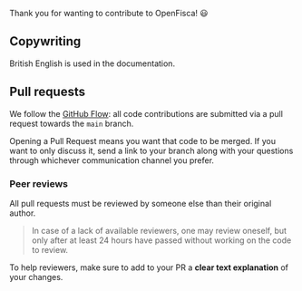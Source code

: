 Thank you for wanting to contribute to OpenFisca! :smiley:

## Copywriting

British English is used in the documentation.

## Pull requests

We follow the [GitHub Flow](https://docs.github.com/get-started/using-github/github-flow): all code contributions are submitted via a pull request towards the `main` branch.

Opening a Pull Request means you want that code to be merged. If you want to only discuss it, send a link to your branch along with your questions through whichever communication channel you prefer.

### Peer reviews

All pull requests must be reviewed by someone else than their original author.

> In case of a lack of available reviewers, one may review oneself, but only after at least 24 hours have passed without working on the code to review.

To help reviewers, make sure to add to your PR a **clear text explanation** of your changes.
